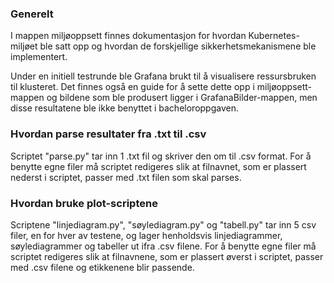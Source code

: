### Generelt
I mappen miljøoppsett finnes dokumentasjon for hvordan Kubernetes-miljøet ble satt opp og hvordan de forskjellige sikkerhetsmekanismene ble implementert.

Under en initiell testrunde ble Grafana brukt til å visualisere ressursbruken til klusteret. Det finnes også en guide for å sette dette opp i miljøoppsett-mappen og bildene som ble produsert ligger i GrafanaBilder-mappen, men disse resultatene ble ikke benyttet i bacheloroppgaven.

### Hvordan parse resultater fra .txt til .csv
Scriptet "parse.py" tar inn 1 .txt fil og skriver den om til .csv format.
For å benytte egne filer må scriptet redigeres slik at filnavnet, som er plassert nederst i scriptet, passer med .txt filen som skal parses.

### Hvordan bruke plot-scriptene
Scriptene "linjediagram.py", "søylediagram.py" og "tabell.py" tar inn 5 csv filer, en for hver av testene, og lager henholdsvis linjediagrammer, søylediagrammer og tabeller ut ifra .csv filene.
For å benytte egne filer må scriptet redigeres slik at filnavnene, som er plassert øverst i scriptet, passer med .csv filene og etikkenene blir passende.
